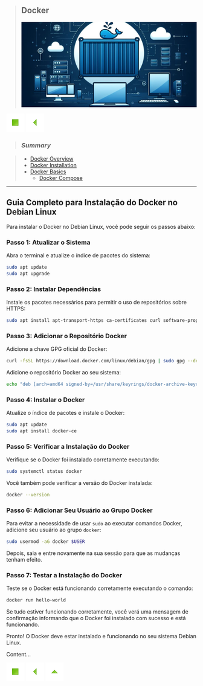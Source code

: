 > ## Docker
>
> ![Docker](./images/docker.png)

[![Início](../imges/control/11273_control_stop_icon.png?raw=true "Início")](../README.md#jsdevguide "Início")
[![Voltar](../imges/control/11269_control_left_icon.png "Voltar")](../README.md#summary "Voltar")

> ### *Summary*

> - [Docker Overview](#docker-overview "Docker Overview")
> - [Docker Installation](#docker-installation "Docker Installation")
> - [Docker Basics](#docker-basics "Docker Basics")
>   - [Docker Compose](./DockerCompose/README.md#docker-compose "Docker Compose")

----

## Guia Completo para Instalação do Docker no Debian Linux

Para instalar o Docker no Debian Linux, você pode seguir os passos abaixo:

### Passo 1: Atualizar o Sistema

Abra o terminal e atualize o índice de pacotes do sistema:

```bash
sudo apt update
sudo apt upgrade
```

### Passo 2: Instalar Dependências

Instale os pacotes necessários para permitir o uso de repositórios sobre HTTPS:

```bash
sudo apt install apt-transport-https ca-certificates curl software-properties-common
```

### Passo 3: Adicionar o Repositório Docker

Adicione a chave GPG oficial do Docker:

```bash
curl -fsSL https://download.docker.com/linux/debian/gpg | sudo gpg --dearmor -o /usr/share/keyrings/docker-archive-keyring.gpg
```

Adicione o repositório Docker ao seu sistema:

```bash
echo "deb [arch=amd64 signed-by=/usr/share/keyrings/docker-archive-keyring.gpg] https://download.docker.com/linux/debian $(lsb_release -cs) stable" | sudo tee /etc/apt/sources.list.d/docker.list > /dev/null
```

### Passo 4: Instalar o Docker

Atualize o índice de pacotes e instale o Docker:

```bash
sudo apt update
sudo apt install docker-ce
```

### Passo 5: Verificar a Instalação do Docker

Verifique se o Docker foi instalado corretamente executando:

```bash
sudo systemctl status docker
```

Você também pode verificar a versão do Docker instalada:

```bash
docker --version
```

### Passo 6: Adicionar Seu Usuário ao Grupo Docker

Para evitar a necessidade de usar `sudo` ao executar comandos Docker, adicione seu usuário ao grupo `docker`:

```bash
sudo usermod -aG docker $USER
```

Depois, saia e entre novamente na sua sessão para que as mudanças tenham efeito.

### Passo 7: Testar a Instalação do Docker

Teste se o Docker está funcionando corretamente executando o comando:

```bash
docker run hello-world
```

Se tudo estiver funcionando corretamente, você verá uma mensagem de confirmação informando que o Docker foi instalado com sucesso e está funcionando.

Pronto! O Docker deve estar instalado e funcionando no seu sistema Debian Linux.

Content...

[![Início](../imges/control/11273_control_stop_icon.png?raw=true "Início")](../README.md#jsdevguide "Início")
[![Voltar](../imges/control/11269_control_left_icon.png "Voltar")](../README.md#summary "Voltar")
[![Subir](../imges/control/11280_control_up_icon.png "Subir")](#summary "Subir")

